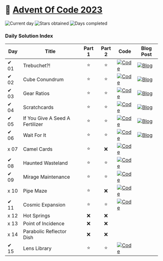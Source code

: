 # 🎄 [Advent Of Code 2023](https://adventofcode.com/2023)

![Current day](https://img.shields.io/badge/Day-15-blue)
![Stars obtained](https://img.shields.io/badge/Stars%20Obtained%20⭐-22-yellow)
![Days completed](https://img.shields.io/badge/Days%20Completed-10-red)

### Daily Solution Index

| Day  | Title                           | Part 1 | Part 2 | Code                                                                                                                             | Blog Post                                                                                                                      |
|------|---------------------------------|:------:|:------:|----------------------------------------------------------------------------------------------------------------------------------|--------------------------------------------------------------------------------------------------------------------------------|
| ✔ 01 | Trebuchet?!                     |   ⭐    |   ⭐    | [![Code](https://img.shields.io/badge/Code-grey?style=for-the-badge&logo=Kotlin)](src/main/kotlin/de/nosswald/aoc/days/Day01.kt) | [![Blog](https://img.shields.io/badge/Blog-grey?style=for-the-badge&logo=Blogger)](https://www.nilsosswald.de/blog/aoc-2023-1) |
| ✔ 02 | Cube Conundrum                  |   ⭐    |   ⭐    | [![Code](https://img.shields.io/badge/Code-grey?style=for-the-badge&logo=Kotlin)](src/main/kotlin/de/nosswald/aoc/days/Day02.kt) | [![Blog](https://img.shields.io/badge/Blog-grey?style=for-the-badge&logo=Blogger)](https://www.nilsosswald.de/blog/aoc-2023-2) |
| ✔ 03 | Gear Ratios                     |   ⭐    |   ⭐    | [![Code](https://img.shields.io/badge/Code-grey?style=for-the-badge&logo=Kotlin)](src/main/kotlin/de/nosswald/aoc/days/Day03.kt) | [![Blog](https://img.shields.io/badge/Blog-grey?style=for-the-badge&logo=Blogger)](https://www.nilsosswald.de/blog/aoc-2023-3) |
| ✔ 04 | Scratchcards                    |   ⭐    |   ⭐    | [![Code](https://img.shields.io/badge/Code-grey?style=for-the-badge&logo=Kotlin)](src/main/kotlin/de/nosswald/aoc/days/Day04.kt) | [![Blog](https://img.shields.io/badge/Blog-grey?style=for-the-badge&logo=Blogger)](https://www.nilsosswald.de/blog/aoc-2023-4) |
| ✔ 05 | If You Give A Seed A Fertilizer |   ⭐    |   ⭐    | [![Code](https://img.shields.io/badge/Code-grey?style=for-the-badge&logo=Kotlin)](src/main/kotlin/de/nosswald/aoc/days/Day05.kt) | [![Blog](https://img.shields.io/badge/Blog-grey?style=for-the-badge&logo=Blogger)](https://www.nilsosswald.de/blog/aoc-2023-5) |
| ✔ 06 | Wait For It                     |   ⭐    |   ⭐    | [![Code](https://img.shields.io/badge/Code-grey?style=for-the-badge&logo=Kotlin)](src/main/kotlin/de/nosswald/aoc/days/Day06.kt) | [![Blog](https://img.shields.io/badge/Blog-grey?style=for-the-badge&logo=Blogger)](https://www.nilsosswald.de/blog/aoc-2023-6) |
| x 07 | Camel Cards                     |   ⭐    |   ❌    | [![Code](https://img.shields.io/badge/Code-grey?style=for-the-badge&logo=Kotlin)](src/main/kotlin/de/nosswald/aoc/days/Day07.kt) |                                                                                                                                |
| ✔ 08 | Haunted Wasteland               |   ⭐    |   ⭐    | [![Code](https://img.shields.io/badge/Code-grey?style=for-the-badge&logo=Kotlin)](src/main/kotlin/de/nosswald/aoc/days/Day08.kt) |                                                                                                                                |
| ✔ 09 | Mirage Maintenance              |   ⭐    |   ⭐    | [![Code](https://img.shields.io/badge/Code-grey?style=for-the-badge&logo=Kotlin)](src/main/kotlin/de/nosswald/aoc/days/Day09.kt) |                                                                                                                                |
| x 10 | Pipe Maze                       |   ⭐    |   ❌    | [![Code](https://img.shields.io/badge/Code-grey?style=for-the-badge&logo=Kotlin)](src/main/kotlin/de/nosswald/aoc/days/Day10.kt) |                                                                                                                                |
| ✔ 11 | Cosmic Expansion                |   ⭐    |   ⭐    | [![Code](https://img.shields.io/badge/Code-grey?style=for-the-badge&logo=Kotlin)](src/main/kotlin/de/nosswald/aoc/days/Day11.kt) |                                                                                                                                |
| x 12 | Hot Springs                     |   ❌    |   ❌    |                                                                                                                                  |                                                                                                                                |
| x 13 | Point of Incidence              |   ❌    |   ❌    |                                                                                                                                  |                                                                                                                                |
| x 14 | Parabolic Reflector Dish        |   ❌    |   ❌    |                                                                                                                                  |                                                                                                                                |
| ✔ 15 | Lens Library                    |   ⭐    |   ⭐    | [![Code](https://img.shields.io/badge/Code-grey?style=for-the-badge&logo=Kotlin)](src/main/kotlin/de/nosswald/aoc/days/Day15.kt) |                                                                                                                                |